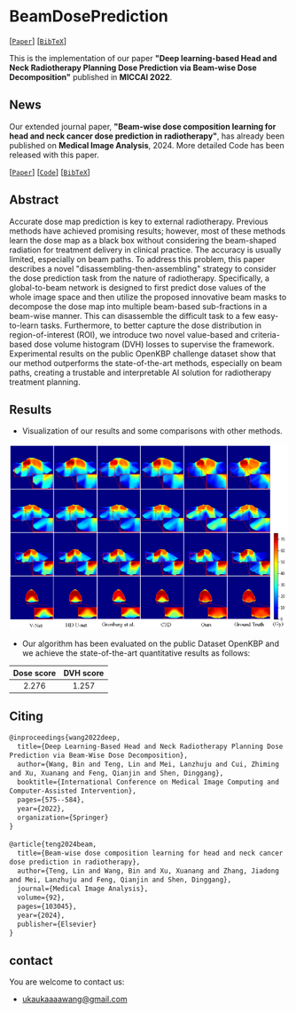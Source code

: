 # BeamDosePrediction
[[`Paper`](https://link.springer.com/chapter/10.1007/978-3-031-16449-1_55)] [[`BibTeX`](#citing)]

This is the implementation of our paper **"Deep learning-based Head and Neck Radiotherapy Planning Dose Prediction via Beam-wise Dose Decomposition"** published in **MICCAI 2022**.

## News

Our extended journal paper, **"Beam-wise dose composition learning for head and neck cancer dose prediction in radiotherapy"**, has already been published on **Medical Image Analysis**, 2024. More detailed Code has been released with this paper.

[[`Paper`](https://www.sciencedirect.com/science/article/pii/S1361841523003055)] [[`Code`](https://github.com/TL9792/BDCLDosePrediction)] [[`BibTeX`](#citing)]


## Abstract

Accurate dose map prediction is key to external radiotherapy. Previous methods have achieved promising results; however, most of these methods learn the dose map as a black box without considering the beam-shaped radiation for treatment delivery in clinical practice. The accuracy is usually limited, especially on beam paths. To address this problem, this paper describes a novel "disassembling-then-assembling" strategy to consider the dose prediction task from the nature of radiotherapy. Specifically, a global-to-beam network is designed to first predict dose values of the whole image space and then utilize the proposed innovative beam masks to decompose the dose map into multiple beam-based sub-fractions in a beam-wise manner. This can disassemble the difficult task to a few easy-to-learn tasks. Furthermore, to better capture the dose distribution in region-of-interest (ROI), we introduce two novel value-based and criteria-based dose volume histogram (DVH) losses to supervise the framework. Experimental results on the public OpenKBP challenge dataset show that our method outperforms the state-of-the-art methods, especially on beam paths, creating a trustable and interpretable AI solution for radiotherapy treatment planning.


## Results

* Visualization of our results and some comparisons with other methods. 

![](info/visualization.png)


* Our algorithm has been evaluated on the public Dataset OpenKBP and we achieve the state-of-the-art quantitative results as follows:

| Dose score | DVH score |
| :--------: | :-------: |
|   2.276    |   1.257   |


## Citing

```
@inproceedings{wang2022deep,
  title={Deep Learning-Based Head and Neck Radiotherapy Planning Dose Prediction via Beam-Wise Dose Decomposition},
  author={Wang, Bin and Teng, Lin and Mei, Lanzhuju and Cui, Zhiming and Xu, Xuanang and Feng, Qianjin and Shen, Dinggang},
  booktitle={International Conference on Medical Image Computing and Computer-Assisted Intervention},
  pages={575--584},
  year={2022},
  organization={Springer}
}

@article{teng2024beam,
  title={Beam-wise dose composition learning for head and neck cancer dose prediction in radiotherapy},
  author={Teng, Lin and Wang, Bin and Xu, Xuanang and Zhang, Jiadong and Mei, Lanzhuju and Feng, Qianjin and Shen, Dinggang},
  journal={Medical Image Analysis},
  volume={92},
  pages={103045},
  year={2024},
  publisher={Elsevier}
}
```


## contact
You are welcome to contact us:
  - [ukaukaaaawang@gmail.com](mailto:ukaukaaaawang@gmail.com)

